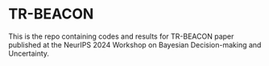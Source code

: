 # TR-BEACON
This is the repo containing codes and results for TR-BEACON paper published at the NeurIPS 2024 Workshop on Bayesian Decision-making and Uncertainty.
